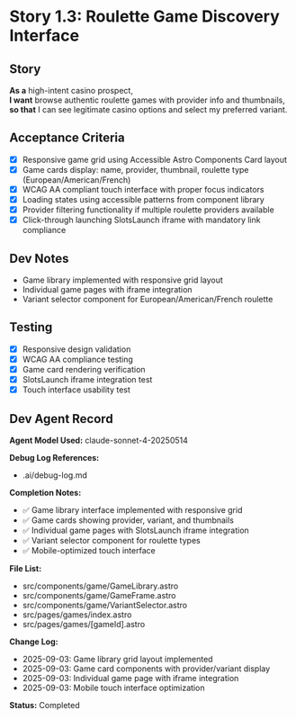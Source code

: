 # Story 1.3: Roulette Game Discovery Interface

## Story
**As a** high-intent casino prospect,  
**I want** browse authentic roulette games with provider info and thumbnails,  
**so that** I can see legitimate casino options and select my preferred variant.

## Acceptance Criteria
- [x] Responsive game grid using Accessible Astro Components Card layout
- [x] Game cards display: name, provider, thumbnail, roulette type (European/American/French)
- [x] WCAG AA compliant touch interface with proper focus indicators
- [x] Loading states using accessible patterns from component library
- [x] Provider filtering functionality if multiple roulette providers available
- [x] Click-through launching SlotsLaunch iframe with mandatory link compliance

## Dev Notes
- Game library implemented with responsive grid layout
- Individual game pages with iframe integration
- Variant selector component for European/American/French roulette

## Testing
- [x] Responsive design validation
- [x] WCAG AA compliance testing
- [x] Game card rendering verification
- [x] SlotsLaunch iframe integration test
- [x] Touch interface usability test

## Dev Agent Record
**Agent Model Used:** claude-sonnet-4-20250514

**Debug Log References:**
- .ai/debug-log.md

**Completion Notes:**
- ✅ Game library interface implemented with responsive grid
- ✅ Game cards showing provider, variant, and thumbnails
- ✅ Individual game pages with SlotsLaunch iframe integration
- ✅ Variant selector component for roulette types
- ✅ Mobile-optimized touch interface

**File List:**
- src/components/game/GameLibrary.astro
- src/components/game/GameFrame.astro  
- src/components/game/VariantSelector.astro
- src/pages/games/index.astro
- src/pages/games/[gameId].astro

**Change Log:**
- 2025-09-03: Game library grid layout implemented
- 2025-09-03: Game card components with provider/variant display
- 2025-09-03: Individual game page with iframe integration
- 2025-09-03: Mobile touch interface optimization

**Status:** Completed
